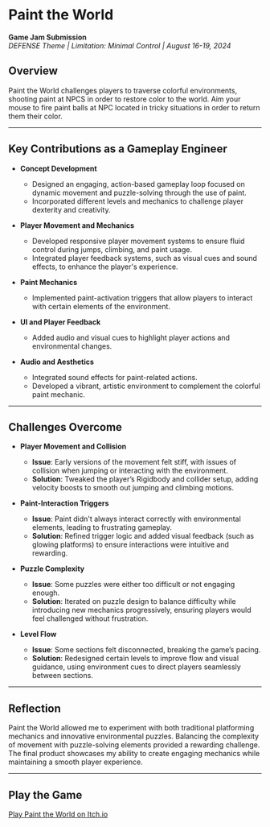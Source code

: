 # Paint the World  
**Game Jam Submission**  
*DEFENSE Theme | Limitation: Minimal Control | August 16-19, 2024*

## Overview  
Paint the World challenges players to traverse colorful environments, shooting paint at NPCS in order to restore color to the world. Aim your mouse to fire paint balls at NPC located in tricky situations in order to return them their color.

---

## Key Contributions as a Gameplay Engineer  
- **Concept Development**  
  - Designed an engaging, action-based gameplay loop focused on dynamic movement and puzzle-solving through the use of paint.  
  - Incorporated different levels and mechanics to challenge player dexterity and creativity.

- **Player Movement and Mechanics**  
  - Developed responsive player movement systems to ensure fluid control during jumps, climbing, and paint usage.  
  - Integrated player feedback systems, such as visual cues and sound effects, to enhance the player's experience.

- **Paint Mechanics**  
  - Implemented paint-activation triggers that allow players to interact with certain elements of the environment. 

- **UI and Player Feedback**  
  - Added audio and visual cues to highlight player actions and environmental changes.

- **Audio and Aesthetics**  
  - Integrated sound effects for paint-related actions.
  - Developed a vibrant, artistic environment to complement the colorful paint mechanic.

---

## Challenges Overcome  

- **Player Movement and Collision**  
  - **Issue**: Early versions of the movement felt stiff, with issues of collision when jumping or interacting with the environment.  
  - **Solution**: Tweaked the player’s Rigidbody and collider setup, adding velocity boosts to smooth out jumping and climbing motions.

- **Paint-Interaction Triggers**  
  - **Issue**: Paint didn't always interact correctly with environmental elements, leading to frustrating gameplay.  
  - **Solution**: Refined trigger logic and added visual feedback (such as glowing platforms) to ensure interactions were intuitive and rewarding.

- **Puzzle Complexity**  
  - **Issue**: Some puzzles were either too difficult or not engaging enough.  
  - **Solution**: Iterated on puzzle design to balance difficulty while introducing new mechanics progressively, ensuring players would feel challenged without frustration.

- **Level Flow**  
  - **Issue**: Some sections felt disconnected, breaking the game’s pacing.  
  - **Solution**: Redesigned certain levels to improve flow and visual guidance, using environment cues to direct players seamlessly between sections.

---

## Reflection  
Paint the World allowed me to experiment with both traditional platforming mechanics and innovative environmental puzzles. Balancing the complexity of movement with puzzle-solving elements provided a rewarding challenge. The final product showcases my ability to create engaging mechanics while maintaining a smooth player experience.

---

## Play the Game  
[Play Paint the World on Itch.io](#)
